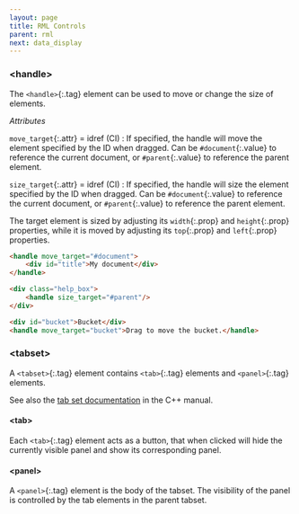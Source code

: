 ```yaml
---
layout: page
title: RML Controls
parent: rml
next: data_display
---
```


### \<handle\>

The `<handle>`{:.tag} element can be used to move or change the size of elements.

_Attributes_

`move_target`{:.attr} = idref (CI)
: If specified, the handle will move the element specified by the ID when dragged. Can be `#document`{:.value} to reference the current document, or `#parent`{:.value} to reference the parent element.

`size_target`{:.attr} = idref (CI)
: If specified, the handle will size the element specified by the ID when dragged. Can be `#document`{:.value} to reference the current document, or `#parent`{:.value} to reference the parent element.

The target element is sized by adjusting its `width`{:.prop} and `height`{:.prop} properties, while it is moved by adjusting its `top`{:.prop} and `left`{:.prop} properties.

```html
<handle move_target="#document">
	<div id="title">My document</div>
</handle>
```

```html
<div class="help_box">
	<handle size_target="#parent"/>
</div>
```

```html
<div id="bucket">Bucket</div>
<handle move_target="bucket">Drag to move the bucket.</handle>
```

### \<tabset\>

A `<tabset>`{:.tag} element contains `<tab>`{:.tag} elements and `<panel>`{:.tag} elements.

See also the [tab set documentation]({{"pages/cpp_manual/element_packages/tab_set.html"|relative_url}}) in the C++ manual.

#### \<tab\>

Each `<tab>`{:.tag} element acts as a button, that when clicked will hide the currently visible panel and show its corresponding panel.

#### \<panel\>

A `<panel>`{:.tag} element is the body of the tabset. The visibility of the panel is controlled by the tab elements in the parent tabset.
